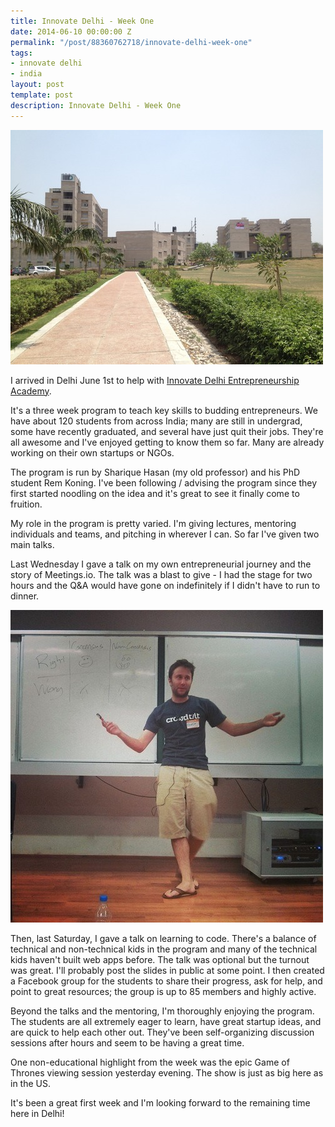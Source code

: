 ```yaml
---
title: Innovate Delhi - Week One
date: 2014-06-10 00:00:00 Z
permalink: "/post/88360762718/innovate-delhi-week-one"
tags:
- innovate delhi
- india
layout: post
template: post
description: Innovate Delhi - Week One
---
```


![](/images/5e497ecd84199dd244cca31afc4c17de2fb69799ade1ec9d5a766ecde048e6f8.jpg)

I arrived in Delhi June 1st to help with [Innovate Delhi Entrepreneurship Academy](http://www.innovatedelhi.com/).

It's a three week program to teach key skills to budding entrepreneurs. We have about 120 students from across India; many are still in undergrad, some have recently graduated, and several have just quit their jobs. They're all awesome and I've enjoyed getting to know them so far. Many are already working on their own startups or NGOs.

The program is run by Sharique Hasan (my old professor) and his PhD student Rem Koning. I've been following / advising the program since they first started noodling on the idea and it's great to see it finally come to fruition.

My role in the program is pretty varied. I'm giving lectures, mentoring individuals and teams, and pitching in wherever I can. So far I've given two main talks.

Last Wednesday I gave a talk on my own entrepreneurial journey and the story of Meetings.io. The talk was a blast to give - I had the stage for two hours and the Q&A would have gone on indefinitely if I didn't have to run to dinner.

![](/images/e8f554456d587856dfbf0ab9def41a7099e7f8700e4f433bf40130568755b9ea.jpg)

Then, last Saturday, I gave a talk on learning to code. There's a balance of technical and non-technical kids in the program and many of the technical kids haven't built web apps before. The talk was optional but the turnout was great. I'll probably post the slides in public at some point. I then created a Facebook group for the students to share their progress, ask for help, and point to great resources; the group is up to 85 members and highly active.

Beyond the talks and the mentoring, I'm thoroughly enjoying the program. The students are all extremely eager to learn, have great startup ideas, and are quick to help each other out. They've been self-organizing discussion sessions after hours and seem to be having a great time.

One non-educational highlight from the week was the epic Game of Thrones viewing session yesterday evening. The show is just as big here as in the US.

It's been a great first week and I'm looking forward to the remaining time here in Delhi!


